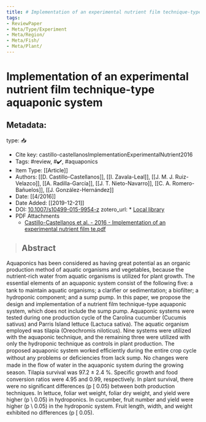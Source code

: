 ```yaml
---
title: # Implementation of an experimental nutrient film technique-type aquaponic system
tags:
- ReviewPaper
- Meta/Type/Experiment
- Meta/Region/
- Meta/Fish/
- Meta/Plant/
---
```


# Implementation of an experimental nutrient film technique-type aquaponic system

## Metadata:

type: 📥
* Cite key: castillo-castellanosImplementationExperimentalNutrient2016
* Tags: #review, #✔️, #aquaponics
* Item Type: [[Article]]
* Authors: [[D. Castillo-Castellanos]], [[I. Zavala-Leal]], [[J. M. J. Ruiz-Velazco]], [[A. Radilla-García]], [[J. T. Nieto-Navarro]], [[C. A. Romero-Bañuelos]], [[J. González-Hernández]]
* Date: [[4/2016]]
* Date Added: [[2019-12-21]]
* DOI: [10.1007/s10499-015-9954-z](https://doi.org/10.1007/s10499-015-9954-z)
zotero_url: * [Local library](zotero://select/items/1_3PNWV7N2)
* PDF Attachments
	- [Castillo-Castellanos et al. - 2016 - Implementation of an experimental nutrient film te.pdf](zotero://open-pdf/library/items/HRWX5YY7)

>## Abstract

Aquaponics has been considered as having great potential as an organic production method of aquatic organisms and vegetables, because the nutrient-rich water from aquatic organisms is utilized for plant growth. The essential elements of an aquaponic system consist of the following ﬁve: a tank to maintain aquatic organisms; a clariﬁer or sedimentation; a bioﬁlter; a hydroponic component; and a sump pump. In this paper, we propose the design and implementation of a nutrient ﬁlm technique-type aquaponic system, which does not include the sump pump. Aquaponic systems were tested during one production cycle of the Carolina cucumber (Cucumis sativus) and Parris Island lettuce (Lactuca sativa). The aquatic organism employed was tilapia (Oreochromis niloticus). Nine systems were utilized with the aquaponic technique, and the remaining three were utilized with only the hydroponic technique as controls in plant production. The proposed aquaponic system worked efﬁciently during the entire crop cycle without any problems or deﬁciencies from lack sump. No changes were made in the ﬂow of water in the aquaponic system during the growing season. Tilapia survival was 97.2 ± 2.4 %. Speciﬁc growth and food conversion ratios were 4.95 and 0.99, respectively. In plant survival, there were no signiﬁcant differences (p [ 0.05) between both production techniques. In lettuce, foliar wet weight, foliar dry weight, and yield were higher (p \ 0.05) in hydroponics. In cucumber, fruit number and yield were higher (p \ 0.05) in the hydroponic system. Fruit length, width, and weight exhibited no differences (p [ 0.05).


